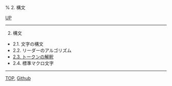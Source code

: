 % 2. 構文

[UP](index.html)  

---

2. 構文

- 2.1. 文字の構文
- 2.2. リーダーのアルゴリズム
- [2.3. トークンの解釈](2.3.html)
- 2.4. 標準マクロ文字

---
[TOP](index.html),  [Github](https://github.com/nptcl/npt-japanese)

